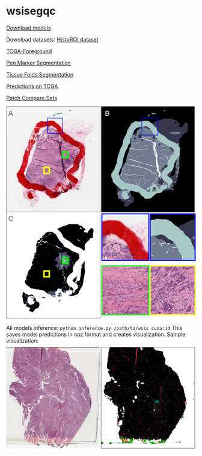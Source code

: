 # wsisegqc

[Download models](https://drive.google.com/file/d/1G_k79ht2NlaDdmmKziX1iXbvffiFSujw/view)

Download datasets:
[HistoROI dataset](https://drive.google.com/file/d/1G_k79ht2NlaDdmmKziX1iXbvffiFSujw/view)

[TCGA-Foreground](https://drive.google.com/file/d/1G_k79ht2NlaDdmmKziX1iXbvffiFSujw/view)

[Pen Marker Segmentation](https://drive.google.com/file/d/1G_k79ht2NlaDdmmKziX1iXbvffiFSujw/view)

[Tissue Folds Segmentation](https://drive.google.com/file/d/1G_k79ht2NlaDdmmKziX1iXbvffiFSujw/view)

[Predictions on TCGA](https://drive.google.com/file/d/1G_k79ht2NlaDdmmKziX1iXbvffiFSujw/view)

[Patch Compare Sets](https://drive.google.com/file/d/1G_k79ht2NlaDdmmKziX1iXbvffiFSujw/view)

![Model predictions](https://github.com/abhijeetptl5/wsisegqc/blob/main/preds_all.png)

All models inference: `python inference.py /path/to/wsis cuda:id`
This saves model predictions in npz format and creates visualization.
Sample visualization:
![Sample Visualization](https://github.com/abhijeetptl5/wsisegqc/blob/main/viz_sample.png)
